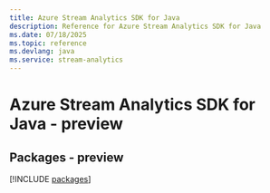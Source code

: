 ```yaml
---
title: Azure Stream Analytics SDK for Java
description: Reference for Azure Stream Analytics SDK for Java
ms.date: 07/18/2025
ms.topic: reference
ms.devlang: java
ms.service: stream-analytics
---
```

# Azure Stream Analytics SDK for Java - preview
## Packages - preview
[!INCLUDE [packages](stream-analytics-index.md)]